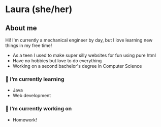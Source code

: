 # Laura (she/her)
## About me
Hi! I'm currently a mechanical engineer by day, but I love learning new things in my free time!
* As a teen I used to make super silly websites for fun using pure html
* Have no hobbies but love to do everything
* Working on a second bachelor's degree in Computer Science

### 🌱 I’m currently learning
* Java
* Web development

### 🔭 I’m currently working on
* Homework!

<!--
**loofmot/loofmot** is a ✨ _special_ ✨ repository because its `README.md` (this file) appears on your GitHub profile.

Here are some ideas to get you started:

- 🔭 I’m currently working on ...
- 🌱 I’m currently learning ...
- 👯 I’m looking to collaborate on ...
- 🤔 I’m looking for help with ...
- 💬 Ask me about ...
- 📫 How to reach me: ...
- 😄 Pronouns: ...
- ⚡ Fun fact: ...
-->
